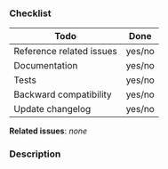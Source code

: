 ### Checklist

| Todo                     | Done      |
| ------------------------ | --------- |
| Reference related issues | yes/no    |
| Documentation            | yes/no    |
| Tests                    | yes/no    |
| Backward compatibility   | yes/no    |
| Update changelog         | yes/no    |

<!-- Change yes/no to NA if it's not applicable -->

**Related issues**: *none*

### Description

<!-- Detail here your change -->
